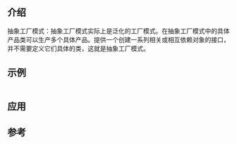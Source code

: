 ## 介绍
抽象工厂模式：抽象工厂模式实际上是泛化的工厂模式。在抽象工厂模式中的具体产品类可以生产多个具体产品。提供一个创建一系列相关或相互依赖对象的接口，并不需要定义它们具体的类，这就是抽象工厂模式。

## 示例
```javascript

```

## 应用


## 参考


